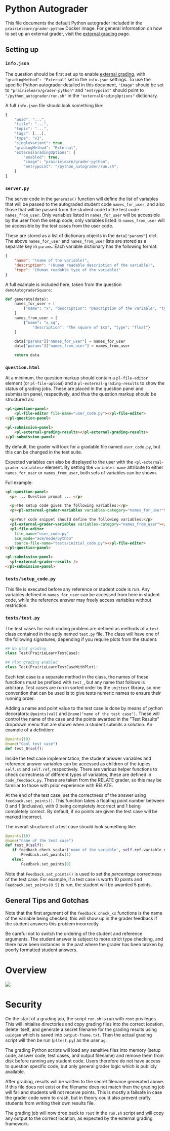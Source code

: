 # Python Autograder

This file documents the default Python autograder included in the `prairielearn/grader-python` Docker image.  For general information on how to set up an external grader, visit the [external grading](../externalGrading.md) page. 

## Setting up

### `info.json`

The question should be first set up to enable [external grading](../externalGrading.md), with `"gradingMethod": "External"` set in the `info.json` settings.  To use the specific Python autograder detailed in this document, `"image"` should be set to `"prairielearn/grader-python"` and `"entrypoint"` should point to `"/python_autograder/run.sh"` in the `"externalGradingOptions"` dictionary.

A full `info.json` file should look something like:

```javascript
{
    "uuid": "...",
    "title": "...",
    "topic": "...",
    "tags": [...],
    "type": "v3",
    "singleVariant": true,
    "gradingMethod": "External",
    "externalGradingOptions": {
        "enabled": true,
        "image": "prairielearn/grader-python",
        "entrypoint": "/python_autograder/run.sh",
    }
}
```

### `server.py`

The server code in the `generate()` function will define the list of variables that will be passed to the autograded student code `names_for_user`, and also those that will be passed from the student code to the test code `names_from_user`.  Only variables listed in `names_for_user` will be accessible by the user from the setup code; only variables listed in `names_from_user` will be accessible by the test cases from the user code.

These are stored as a list of dictionary objects in the `data["params"]` dict.  The above `names_for_user` and `names_from_user` lists are stored as a separate key in `params`. Each variable dictionary has the following format:

```json
{
    "name": "(name of the variable)",
    "description": "(Human readable description of the variable)",
    "type": "(Human readable type of the variable)"
}
```

A full example is included here, taken from the question `demoAutograderSquare`:

```python
def generate(data):
    names_for_user = [
        {"name": "x", "description": "Description of the variable", "type": "float"}
    ]
    names_from_user = [
        {"name": "x_sq",
            "description": "The square of $x$", "type": "float"}
    ]

    data["params"]["names_for_user"] = names_for_user
    data["params"]["names_from_user"] = names_from_user

    return data
```

### `question.html`

At a minimum, the question markup should contain a `pl-file-editor` element (or `pl-file-upload`) and a `pl-external-grading-results` to show the status of grading jobs.  These are placed in the question panel and submission panel, respectively, and thus the question markup should be structured as:

```html
<pl-question-panel>
	<pl-file-editor file-name="user_code.py"></pl-file-editor>
</pl-question-panel>

<pl-submission-panel>
	<pl-external-grading-results></pl-external-grading-results>
</pl-submission-panel>
```

By default, the grader will look for a gradable file named `user_code.py`, but this can be changed in the test suite.

Expected variables can also be displayed to the user with the `<pl-external-grader-variables>` element.  By setting the `variables-name` attribute to either `names_for_user` or `names_from_user`, both sets of variables can be shown.

Full example:

```html
<pl-question-panel>
  <p> ... Question prompt ... </p>

  <p>The setup code gives the following variables:</p>
  <p><pl-external-grader-variables variables-category="names_for_user"></pl-external-grader-variables></p>

  <p>Your code snippet should define the following variables:</p>
  <pl-external-grader-variables variables-category="names_from_user"></pl-external-grader-variables>
  <pl-file-editor
    file_name="user_code.py"
    ace_mode="ace/mode/python"
    source-file-name="tests/initial_code.py"></pl-file-editor>
</pl-question-panel>

<pl-submission-panel>
  <pl-external-grader-results />
</pl-submission-panel>
```

### `tests/setup_code.py`

This file is executed before any reference or student code is run.  Any variables defined in `names_for_user` can be accessed from here in student code, while the reference answer may freely access variables without restriction.

### `tests/test.py`

The test cases for each coding problem are defined as methods of a `test` class contained in the aptly named `test.py` file.  The class will have one of the following signatures, depending if you require plots from the student:

```python
## No plot grading
class Test(PrairieLearnTestCase):

## Plot grading enabled
class Test(PrairieLearnTestCaseWithPlot):
```

Each test case is a separate method in the class, the names of these functions must be prefixed with `test_`, but any name that follows is arbitrary.  Test cases are run in sorted order by the `unittest` library, so one convention that can be used is to give tests numeric names to ensure their running order.

Adding a name and point value to the test case is done by means of python decorators:
`@points(val)` and `@name("name of the test case")`.  These will control the name of the case and the points awarded in the "Test Results" dropdown menu that are shown when a student submits a solution.  An example of a definition:

```python
@points(10)
@name("Cool test case")
def test_0(self):
```

Inside the test case implementation, the student answer variables and reference answer variables can be accessed as children of the tuples `self.st` and `self.ref`, respectively.  There are various helper functions to check correctness of different types of variables, these are defined in `code_feedback.py`.  These are taken from the RELATE grader, so this may be familiar to those with prior experience with RELATE.

At the end of the test case, set the correctness of the answer using `feedback.set_points()`.  This function takes a floating point number between 0 and 1 (inclusive), with 0 being completely *in*correct and 1 being completely correct.  By default, if no points are given the test case will be marked incorrect.

The overall structure of a test case should look something like:

```python
@points(10)
@name("name of the test case")
def test_0(self):
   if feedback.check_scalar('name of the variable', self.ref.variable_name, self.st.variable_names):
       Feedback.set_points(1)
   else:
       Feedback.set_points(0)
```

Note that `Feedback.set_points()` is used to set the _percentage_ correctness of the test case.  For example, if a test case is worth 10 points and `Feedback.set_points(0.5)` is run, the student will be awarded 5 points.

## General Tips and Gotchas

Note that the first argument of the `feedback.check_xx` functions is the name of the variable being checked, this will show up in the grader feedback if the student answers this problem incorrectly.

Be careful not to switch the ordering of the student and reference arguments.  The student answer is subject to more strict type checking, and there have been instances in the past where the grader has been broken by poorly formatted student answers.

# Overview

![](grader-structure.png)

# Security

On the start of a grading job, the script `run.sh` is run with `root` privileges.  This will initialise directories and copy grading files into the correct location, delete itself, and generate a secret filename for the grading results using `uuidgen` which is saved into `output-fname.txt`. Then the actual grading script will then be run (`pltest.py`) as the user `ag`.

The grading Python scripts will load any sensitive files into memory (setup code, answer code, test cases, and output filename) and remove them from disk before running any student code.  Users therefore do not have access to question specific code, but only general grader logic which is publicly available.

After grading, results will be written to the secret filename generated above.  If this file does not exist or the filename does not match then the grading job will fail and students will not receive points.  This is mostly a failsafe in case the grader code were to crash, but in theory could also prevent crafty students from writing their own results file.

The grading job will now drop back to `root` in the `run.sh` script and will copy any output to the correct location, as expected by the external grading framework.
